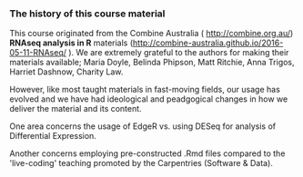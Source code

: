 ### The history of this course material

This course originated from the Combine  Australia ( http://combine.org.au/)
__RNAseq analysis in R__ materials
(http://combine-australia.github.io/2016-05-11-RNAseq/ ). We are extremely
grateful to the authors for making their materials available; Maria Doyle,
Belinda Phipson, Matt Ritchie, Anna Trigos, Harriet Dashnow, Charity Law.  

However, like most taught materials in fast-moving fields, our usage has
evolved and we have had ideological and peadgogical changes in how we deliver
the material and its content.   

One area concerns the usage of EdgeR vs. using DESeq for analysis of
Differential Expression.    

Another concerns employing pre-constructed .Rmd files compared to the
'live-coding' teaching promoted by the Carpentries (Software & Data).   
